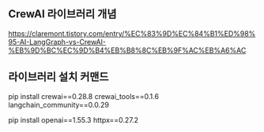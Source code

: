 ## CrewAI 라이브러리 개념
https://claremont.tistory.com/entry/%EC%83%9D%EC%84%B1%ED%98%95-AI-LangGraph-vs-CrewAI-%EB%9D%BC%EC%9D%B4%EB%B8%8C%EB%9F%AC%EB%A6%AC

## 라이브러리 설치 커맨드
pip install crewai==0.28.8 crewai_tools==0.1.6 langchain_community==0.0.29

pip install openai==1.55.3 httpx==0.27.2
